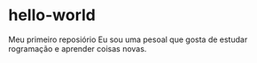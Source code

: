 # hello-world
Meu primeiro reposiório
Eu sou uma pesoal que gosta de estudar rogramação e aprender coisas novas.
